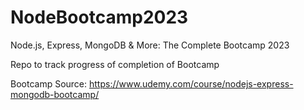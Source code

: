 # NodeBootcamp2023
Node.js, Express, MongoDB &amp; More: The Complete Bootcamp 2023


Repo to track progress of completion of Bootcamp

Bootcamp Source:
https://www.udemy.com/course/nodejs-express-mongodb-bootcamp/
